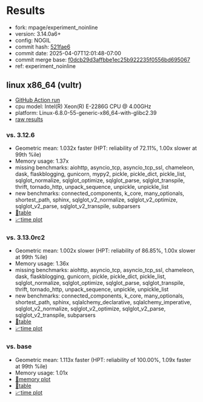 # Results

- fork: mpage/experiment_noinline
- version: 3.14.0a6+
- config: NOGIL
- commit hash: [521fae6](https://github.com/mpage/cpython/commit/521fae6)
- commit date: 2025-04-07T12:01:48-07:00
- commit merge base: [f0dcb29d3affbbe1ec25b922235f0556bd695067](https://github.com/python/cpython/commit/f0dcb29d3affbbe1ec25b922235f0556bd695067)
- ref: experiment_noinline

## linux x86_64 (vultr)

- [GitHub Action run](https://github.com/facebookexperimental/free-threading-benchmarking/actions/runs/14317317160)
- cpu model: Intel(R) Xeon(R) E-2286G CPU @ 4.00GHz
- platform: Linux-6.8.0-55-generic-x86_64-with-glibc2.39
- [raw results](bm-20250407-vultr-x86_64-mpage-experiment_noinline-3.14.0a6%2B-521fae6.json)

### vs. 3.12.6

- Geometric mean: 1.032x faster (HPT: reliability of 72.11%, 1.00x slower at 99th %ile)
- Memory usage: 1.37x
- missing benchmarks: aiohttp, asyncio_tcp, asyncio_tcp_ssl, chameleon, dask, flaskblogging, gunicorn, mypy2, pickle, pickle_dict, pickle_list, sqlglot_normalize, sqlglot_optimize, sqlglot_parse, sqlglot_transpile, thrift, tornado_http, unpack_sequence, unpickle, unpickle_list
- new benchmarks: connected_components, k_core, many_optionals, shortest_path, sphinx, sqlglot_v2_normalize, sqlglot_v2_optimize, sqlglot_v2_parse, sqlglot_v2_transpile, subparsers
- [📄table](bm-20250407-vultr-x86_64-mpage-experiment_noinline-3.14.0a6%2B-521fae6-vs-3.12.6.md)
- [📈time plot](bm-20250407-vultr-x86_64-mpage-experiment_noinline-3.14.0a6%2B-521fae6-vs-3.12.6.svg)

### vs. 3.13.0rc2

- Geometric mean: 1.002x slower (HPT: reliability of 86.85%, 1.00x slower at 99th %ile)
- Memory usage: 1.36x
- missing benchmarks: aiohttp, asyncio_tcp, asyncio_tcp_ssl, chameleon, dask, flaskblogging, gunicorn, pickle, pickle_dict, pickle_list, sqlglot_normalize, sqlglot_optimize, sqlglot_parse, sqlglot_transpile, thrift, tornado_http, unpack_sequence, unpickle, unpickle_list
- new benchmarks: connected_components, k_core, many_optionals, shortest_path, sphinx, sqlalchemy_declarative, sqlalchemy_imperative, sqlglot_v2_normalize, sqlglot_v2_optimize, sqlglot_v2_parse, sqlglot_v2_transpile, subparsers
- [📄table](bm-20250407-vultr-x86_64-mpage-experiment_noinline-3.14.0a6%2B-521fae6-vs-3.13.0rc2.md)
- [📈time plot](bm-20250407-vultr-x86_64-mpage-experiment_noinline-3.14.0a6%2B-521fae6-vs-3.13.0rc2.svg)

### vs. base

- Geometric mean: 1.113x faster (HPT: reliability of 100.00%, 1.09x faster at 99th %ile)
- Memory usage: 1.01x
- [🧠memory plot](bm-20250407-vultr-x86_64-mpage-experiment_noinline-3.14.0a6%2B-521fae6-vs-base-mem.svg)
- [📄table](bm-20250407-vultr-x86_64-mpage-experiment_noinline-3.14.0a6%2B-521fae6-vs-base.md)
- [📈time plot](bm-20250407-vultr-x86_64-mpage-experiment_noinline-3.14.0a6%2B-521fae6-vs-base.svg)

